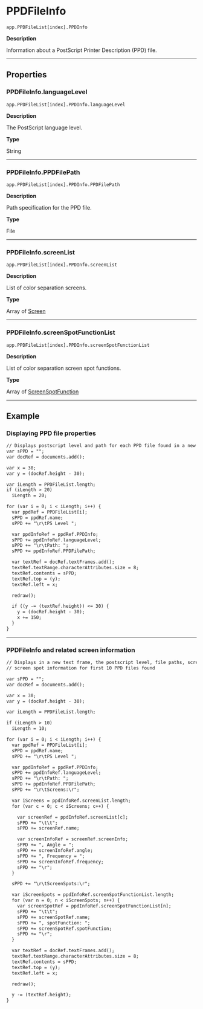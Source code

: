 # PPDFileInfo

`app.PPDFileList[index].PPDInfo`

**Description**

Information about a PostScript Printer Description (PPD) file.

---

## Properties

### PPDFileInfo.languageLevel

`app.PPDFileList[index].PPDInfo.languageLevel`

**Description**

The PostScript language level.

**Type**

String

---

### PPDFileInfo.PPDFilePath

`app.PPDFileList[index].PPDInfo.PPDFilePath`

**Description**

Path specification for the PPD file.

**Type**

File

---

### PPDFileInfo.screenList

`app.PPDFileList[index].PPDInfo.screenList`

**Description**

List of color separation screens.

**Type**

Array of [Screen](Screen.md#jsobjref-screen)

---

### PPDFileInfo.screenSpotFunctionList

`app.PPDFileList[index].PPDInfo.screenSpotFunctionList`

**Description**

List of color separation screen spot functions.

**Type**

Array of [ScreenSpotFunction](ScreenSpotFunction.md#jsobjref-screenspotfunction)

---

## Example

### Displaying PPD file properties

```default
// Displays postscript level and path for each PPD file found in a new text frame
var sPPD = "";
var docRef = documents.add();

var x = 30;
var y = (docRef.height - 30);

var iLength = PPDFileList.length;
if (iLength > 20)
  iLength = 20;

for (var i = 0; i < iLength; i++) {
  var ppdRef = PPDFileList[i];
  sPPD = ppdRef.name;
  sPPD += "\r\tPS Level ";

  var ppdInfoRef = ppdRef.PPDInfo;
  sPPD += ppdInfoRef.languageLevel;
  sPPD += "\r\tPath: ";
  sPPD += ppdInfoRef.PPDFilePath;

  var textRef = docRef.textFrames.add();
  textRef.textRange.characterAttributes.size = 8;
  textRef.contents = sPPD;
  textRef.top = (y);
  textRef.left = x;

  redraw();

  if ((y -= (textRef.height)) <= 30) {
    y = (docRef.height - 30);
    x += 150;
  }
}
```

---

### PPDFileInfo and related screen information

```default
// Displays in a new text frame, the postscript level, file paths, screens, and
// screen spot information for first 10 PPD files found

var sPPD = "";
var docRef = documents.add();

var x = 30;
var y = (docRef.height - 30);

var iLength = PPDFileList.length;

if (iLength > 10)
  iLength = 10;

for (var i = 0; i < iLength; i++) {
  var ppdRef = PPDFileList[i];
  sPPD = ppdRef.name;
  sPPD += "\r\tPS Level ";

  var ppdInfoRef = ppdRef.PPDInfo;
  sPPD += ppdInfoRef.languageLevel;
  sPPD += "\r\tPath: ";
  sPPD += ppdInfoRef.PPDFilePath;
  sPPD += "\r\tScreens:\r";

  var iScreens = ppdInfoRef.screenList.length;
  for (var c = 0; c < iScreens; c++) {

    var screenRef = ppdInfoRef.screenList[c];
    sPPD += "\t\t";
    sPPD += screenRef.name;

    var screenInfoRef = screenRef.screenInfo;
    sPPD += ", Angle = ";
    sPPD += screenInfoRef.angle;
    sPPD += ", Frequency = ";
    sPPD += screenInfoRef.frequency;
    sPPD += "\r";
  }

  sPPD += "\r\tScreenSpots:\r";

  var iScreenSpots = ppdInfoRef.screenSpotFunctionList.length;
  for (var n = 0; n < iScreenSpots; n++) {
    var screenSpotRef = ppdInfoRef.screenSpotFunctionList[n];
    sPPD += "\t\t";
    sPPD += screenSpotRef.name;
    sPPD += ", spotFunction: ";
    sPPD += screenSpotRef.spotFunction;
    sPPD += "\r";
  }

  var textRef = docRef.textFrames.add();
  textRef.textRange.characterAttributes.size = 8;
  textRef.contents = sPPD;
  textRef.top = (y);
  textRef.left = x;

  redraw();

  y -= (textRef.height);
}
```
